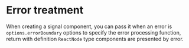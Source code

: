 # Error treatment
When creating a signal component, you can pass it when an error is `options.errorBoundary` options to specify the error processing function, return with definition `ReactNode` type components are presented by error.


<demo react ="signals/signalErrorBoundary.tsx"/>